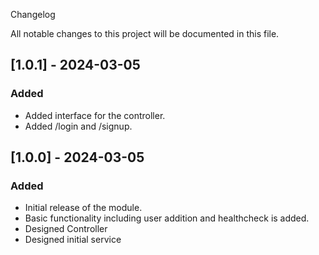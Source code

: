 Changelog

All notable changes to this project will be documented in this file.

## [1.0.1] - 2024-03-05
### Added
- Added interface for the controller.
- Added /login and /signup.

## [1.0.0] - 2024-03-05
### Added
- Initial release of the module.
- Basic functionality including user addition and healthcheck is added.
- Designed Controller
- Designed initial service

[//]: # (Sample for changed and fixed)

[//]: # (### Changed)

[//]: # (- Refactored codebase for improved readability and maintainability.)

[//]: # (- Updated UI elements for better user experience.)

[//]: # (- Optimized database queries for faster performance.)

[//]: # (- Improved error handling and logging mechanisms.)

[//]: # ()
[//]: # (### Fixed)

[//]: # (- Resolved issue with user authentication failing under specific conditions.)

[//]: # (- Fixed bug causing incorrect data to be displayed on the dashboard.)

[//]: # (- Addressed security vulnerabilities identified in the codebase.)